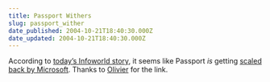 ```yaml
---
title: Passport Withers
slug: passport_wither
date_published: 2004-10-21T18:40:30.000Z
date_updated: 2004-10-21T18:40:30.000Z
---
```


According to [today’s Infoworld story](http://www.infoworld.com/article/04/10/20/HNmsppscaleback_1.html), it seems like Passport *is* getting [scaled back by Microsoft](http://www.dashes.com/anil/2004/10/17/wither_passport). Thanks to [Olivier](http://www.oliviertravers.com/) for the link.
